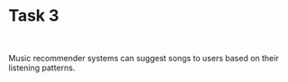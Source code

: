 # Task 3
<br>
<p> Music recommender systems can suggest songs to users based on their listening patterns.
